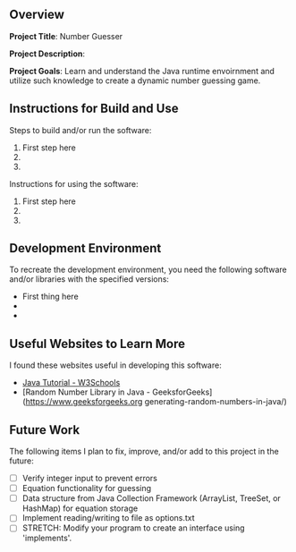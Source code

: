 ## Overview

**Project Title**: Number Guesser

**Project Description**: 

**Project Goals**: Learn and understand the Java runtime envoirnment and utilize such knowledge to create a dynamic number guessing game.

## Instructions for Build and Use

Steps to build and/or run the software:

1. First step here
2.
3.

Instructions for using the software:

1. First step here
2.
3.

## Development Environment 

To recreate the development environment, you need the following software and/or libraries with the specified versions:

* First thing here
*
*

## Useful Websites to Learn More

I found these websites useful in developing this software:

* [Java Tutorial - W3Schools](https://www.w3schools.com/java/default.asp)
* [Random Number Library in Java - GeeksforGeeks](https://www.geeksforgeeks.org generating-random-numbers-in-java/)

## Future Work

The following items I plan to fix, improve, and/or add to this project in the future:

* [ ] Verify integer input to prevent errors
* [ ] Equation functionality for guessing
* [ ] Data structure from Java Collection Framework (ArrayList, TreeSet, or HashMap) for equation storage
* [ ] Implement reading/writing to file as options.txt
* [ ] STRETCH: Modify your program to create an interface using 'implements'.
